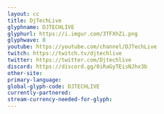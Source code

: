 ```yaml
---
layout: cc
title: DjTechLive
glyphname: DJTECHLIVE
glyphurl: https://i.imgur.com/3TFXhZi.png
glyphwave: 8
youtube: https://youtube.com/channel/DJTechLive
twitch: https://twitch.tv/djtechlive
twitter: https://twitter.com/Djtechlive
discord: https://discord.gg/0iRaGyTEisNJhx3b
other-site: 
primary-language: 
global-glyph-code: DJTECHLIVE
currently-partnered: 
stream-currency-needed-for-glyph: 
---
```


